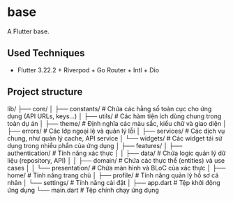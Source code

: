 # base

A Flutter base.

## Used Techniques

- Flutter 3.22.2 + Riverpod + Go Router + Intl + Dio

## Project structure

lib/
├── core/
│   ├── constants/      # Chứa các hằng số toàn cục cho ứng dụng (API URLs, keys...)
│   ├── utils/          # Các hàm tiện ích dùng chung trong toàn dự án
│   ├── theme/          # Định nghĩa các màu sắc, kiểu chữ và giao diện
│   ├── errors/         # Các lớp ngoại lệ và quản lý lỗi
│   ├── services/       # Các dịch vụ chung, như quản lý cache, API service
│   └── widgets/        # Các widget tái sử dụng trong nhiều phần của ứng dụng
│
├── features/
│   ├── authentication/ # Tính năng xác thực
│   │   ├── data/       # Chứa logic quản lý dữ liệu (repository, API)
│   │   ├── domain/     # Chứa các thực thể (entities) và use cases
│   │   └── presentation/ # Chứa màn hình và BLoC của xác thực
│   ├── home/           # Tính năng trang chủ
│   ├── profile/        # Tính năng quản lý hồ sơ cá nhân
│   └── settings/       # Tính năng cài đặt
│
├── app.dart            # Tệp khởi động ứng dụng
└── main.dart           # Tệp chính chạy ứng dụng
